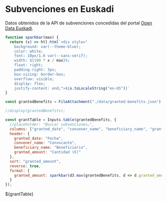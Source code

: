 # Subvenciones en Euskadi

Datos obtenidos de la API de subvenciones concedidas del portal [Open Data Euskadi](https://opendata.euskadi.eus/api-granted-benefits/?api=granted-benefit/).

```js
function sparkbar(max) {
  return (x) => htl.html`<div style="
    background: var(--theme-blue);
    color: white;
    font: 10px/1.6 var(--sans-serif);
    width: ${100 * x / max}%;
    float: right;
    padding-right: 3px;
    box-sizing: border-box;
    overflow: visible;
    display: flex;
    justify-content: end;">${x.toLocaleString("en-US")}`
}
```

```js
const grantedBenefits = FileAttachment("./data/granted-benefits.json").json();
```

```js
//display(grantedBenefits);

const grantTable = Inputs.table(grantedBenefits, {
  //placeholder: "Buscar subvenciones…",
  columns: ["granted_date", "convener_name", "beneficiary_name", "granted_amount"],
  header: {
    granted_date: "Fecha",
    convener_name: "Convocante",
    beneficiary_name: "Beneficiario",
    granted_amount: "Cantidad (€)"
  },
  sort: "granted_amount",
  reverse: true,
  format: {
    granted_amount: sparkbar(d3.max(grantedBenefits, d => d.granted_amount))
  }
});
```

<div class="grid grid-cols-1">
  <div class="card">${grantTable}</div>
</div>